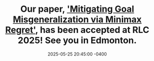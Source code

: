 ---
title: "Our paper, ['Mitigating Goal Misgeneralization via Minimax Regret'](https://www.arxiv.org/pdf/2507.03068), has been accepted at RLC 2025! See you in Edmonton."
date: 2025-05-25 20:45:00 -0400
---
